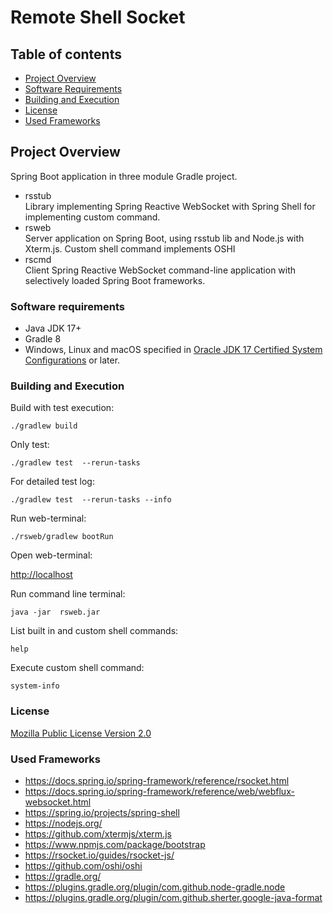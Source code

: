 # Remote Shell Socket

## Table of contents
- [Project Overview](#project-overview)
- [Software Requirements](#software-requirements)
- [Building and Execution](#building-and-execution)
- [License](#license)
- [Used Frameworks](#used-frameworks)


## Project Overview
Spring Boot application in three module Gradle project.

<ul>
  <li>
    <div>rsstub</div>
    <div>Library implementing Spring Reactive WebSocket with Spring Shell for implementing custom command.</div>
  </li>
  <li>
    <div>rsweb</div>
    <div>Server application on Spring Boot, using rsstub lib and Node.js with Xterm.js. Custom shell command implements OSHI</div>
  </li>
  <li>
    <div>rscmd</div>
    <div>Client Spring Reactive WebSocket command-line application with selectively loaded Spring Boot frameworks.</div>
  </li>
</ul>

### Software requirements
- Java JDK 17+
- Gradle 8
- Windows, Linux and macOS specified in
  <a target="_blank" href= https://www.oracle.com/java/technologies/javase/products-doc-jdk17certconfig.html >Oracle JDK 17 Certified System Configurations</a>
  or later.

### Building and Execution
Build with test execution:
```
./gradlew build
```
Only test:
```
./gradlew test  --rerun-tasks
```
For detailed test log:
```
./gradlew test  --rerun-tasks --info
```
Run web-terminal:
```
./rsweb/gradlew bootRun
```
Open web-terminal:
<p style="text-align: left;">
<a target="_blank" href=http://localhost>http://localhost</a>
</p>

Run command line terminal:
```
java -jar  rsweb.jar
```

List built in and custom shell commands:
```
help
```
Execute custom shell command:
```
system-info
```

### License

<p style="text-align: left;">
<a target="_blank" href=https://www.mozilla.org/en-US/MPL/2.0/>Mozilla Public License
Version 2.0</a>
</p>

### Used Frameworks
- https://docs.spring.io/spring-framework/reference/rsocket.html
- https://docs.spring.io/spring-framework/reference/web/webflux-websocket.html
- https://spring.io/projects/spring-shell
- https://nodejs.org/
- https://github.com/xtermjs/xterm.js
- https://www.npmjs.com/package/bootstrap
- https://rsocket.io/guides/rsocket-js/
- https://github.com/oshi/oshi
- https://gradle.org/
- https://plugins.gradle.org/plugin/com.github.node-gradle.node
- https://plugins.gradle.org/plugin/com.github.sherter.google-java-format